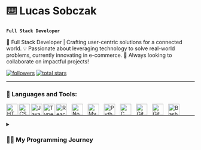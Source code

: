 # ⌨️ Lucas Sobczak

**`Full Stack Developer`**

🚀 Full Stack Developer | Crafting user-centric solutions for a connected world.
💡 Passionate about leveraging technology to solve real-world problems, currently innovating in e-commerce.
🌱 Always looking to collaborate on impactful projects!


 <p align="left">
      <a href="https://github.com/SobczakL?tab=followers">
         <img alt="followers" title="Follow me on Github" src="https://custom-icon-badges.demolab.com/github/followers/SobczakL?color=236ad3&labelColor=1155ba&style=for-the-badge&logo=person-add&label=Follow&logoColor=white"/></a>
      <a href="https://github.com/SobczakL?tab=repositories&sort=stargazers">
         <img alt="total stars" title="Total stars on GitHub" src="https://custom-icon-badges.demolab.com/github/stars/SobczakL?color=55960c&style=for-the-badge&labelColor=488207&logo=star"/></a>
   </p>

---

### 🧰 Languages and Tools:

<img align="left" alt="HTML" width="30px" style="padding:auto;" src="https://cdn.jsdelivr.net/gh/devicons/devicon/icons/html5/html5-plain.svg" />
<img align="left" alt="CSS" width="30px" style="padding:auto;" src="https://cdn.jsdelivr.net/gh/devicons/devicon/icons/css3/css3-plain.svg" />
<img align="left" alt="JavaScript" width="30px" style="padding:auto;" src="https://cdn.jsdelivr.net/gh/devicons/devicon/icons/javascript/javascript-plain.svg" />
<img align="left" alt="Typescript" width="30px" style="padding:auto;" src="https://cdn.jsdelivr.net/gh/devicons/devicon/icons/typescript/typescript-plain.svg" />
<img align="left" alt="React" width="30px" style="padding-right:10px;" src="https://cdn.jsdelivr.net/gh/devicons/devicon/icons/react/react-original.svg" />
<img align="left" alt="NodeJS" width="30px" style="padding-right:10px;" src="https://cdn.jsdelivr.net/gh/devicons/devicon/icons/nodejs/nodejs-original.svg" />   
<img align="left" alt="MySQL" width="30px" style="padding-right:10px;" src="https://cdn.jsdelivr.net/gh/devicons/devicon/icons/mysql/mysql-original.svg" />  
<img align="left" alt="Python" width="30px" style="padding-right:10px;" src="https://cdn.jsdelivr.net/gh/devicons/devicon/icons/python/python-plain.svg" />
<img align="left" alt="C" width="30px" style="padding-right:10px;" src="https://cdn.jsdelivr.net/gh/devicons/devicon/icons/c/c-original.svg" /> 
<img align="left" alt="Git" width="30px" style="padding-right:10px;" src="https://cdn.jsdelivr.net/gh/devicons/devicon/icons/git/git-original.svg" />
<img align="left" alt="GitHub" width="30px" style="padding-right:10px;" src="https://cdn.jsdelivr.net/gh/devicons/devicon/icons/github/github-original.svg" />
<img align="left" alt="Bash" width="30px" style="padding-right:10px;" src="https://cdn.jsdelivr.net/gh/devicons/devicon/icons/bash/bash-original.svg" />
<br />

---

<details>
 <summary><h3>👨‍💻 My Programming Journey</h3></summary>
 <p>The quiet of the 2020 pandemic was when I first discovered Python. It started as a way to fill time, but I was quickly captivated by the power of programming. Building my first games and websites, I felt the unique satisfaction of creation, which set me on a path of self-directed learning, including exploring Python's OS capabilities and Harvard's CS101.</p>
 <br/>
 <p>
For a while, I didn't consider programming a viable career, mistakenly believing it required an advanced math background. But after a year of dedicated personal projects, the pull was too strong. I decided to overcome my hesitations, committing to a disciplined daily practice of coding, studying, and absorbing knowledge from every available resource.
</p>
 <br/>
 <p>
Balancing my existing career with this intense learning curve was a challenge, prompting me to join a bootcamp for focused growth. That immersive experience was pivotal, helping me overcome hurdles and build the confidence to embrace new technologies rapidly. I'm immensely proud of taking that leap; it's led to profound skill development and a wonderful sense of belonging within the tech community.
</p>
 <br/>
 <p>
This journey continues to transform me. Programming isn't just what I do; it's influenced how I think – fostering greater curiosity, sharper problem-solving, and a resilient spirit. My goal is to keep growing, learning, and eventually contribute as a leader. I eagerly anticipate the future chapters of this ongoing exploration.
</p>
</details>
